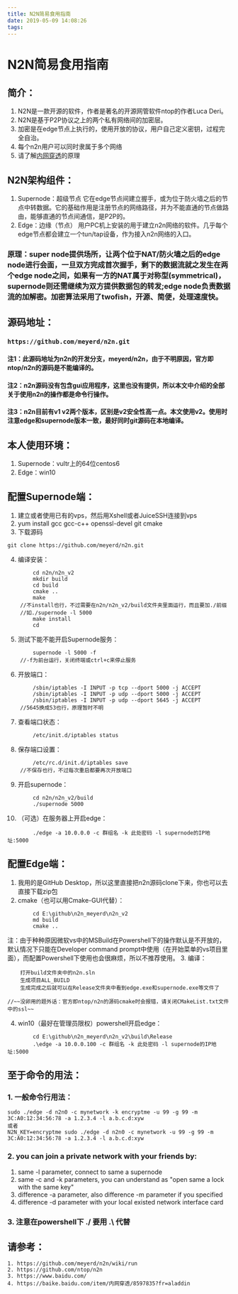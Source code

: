 ```yaml
---
title: N2N简易食用指南
date: 2019-05-09 14:08:26
tags:
---
```


# N2N简易食用指南

## 简介：

1. N2N是一款开源的软件，作者是著名的开源网管软件ntop的作者Luca Deri。
2. N2N是基于P2P协议之上的两个私有网络间的加密层。
3. 加密是在edge节点上执行的，使用开放的协议，用户自己定义密钥，过程完全自治。
4. 每个n2n用户可以同时隶属于多个网络
5. 请了解[内网穿透](https://baike.baidu.com/item/内网穿透/8597835?fr=aladdin)的原理

## N2N架构组件：

1. Supernode：超级节点
它在edge节点间建立握手，或为位于防火墙之后的节点中转数据。它的基础作用是注册节点的网络路径，并为不能直通的节点做路由，能够直通的节点间通信，是P2P的。
2. Edge：边缘（节点）
用户PC机上安装的用于建立n2n网络的软件。几乎每个edge节点都会建立一个tun/tap设备，作为接入n2n网络的入口。
### 原理：super node提供场所，让两个位于NAT/防火墙之后的edge node进行会面，一旦双方完成首次握手，剩下的数据流就之发生在两个edge node之间，如果有一方的NAT属于对称型(symmetrical)，supernode则还需继续为双方提供数据包的转发;edge node负责数据流的加解密。加密算法采用了twofish，开源、简便，处理速度快。

## 源码地址：

### `https://github.com/meyerd/n2n.git`

#### 注1：此源码地址为n2n的开发分支，meyerd/n2n，由于不明原因，官方即ntop/n2n的源码是不能编译的。
#### 注2：n2n源码没有包含gui应用程序，这里也没有提供，所以本文中介绍的全部关于使用n2n的操作都是命令行操作。
#### 注3：n2n目前有v1 v2两个版本，区别是v2安全性高一点。本文使用v2。使用时注意edge和supernode版本一致，最好同时git源码在本地编译。

## 本人使用环境：

1. Supernode：vultr上的64位centos6
2. Edge：win10

## 配置Supernode端：

1. 建立或者使用已有的vps，然后用Xshell或者JuiceSSH连接到vps
2. yum install gcc gcc-c++ openssl-devel git cmake
3. 下载源码
```	
git clone https://github.com/meyerd/n2n.git
```
4. 编译安装：	
```
		cd n2n/n2n_v2
		mkdir build
		cd build
		cmake ..
		make
	//不install也行，不过需要在n2n/n2n_v2/build文件夹里面运行，而且要加./前缀
	//如./supernode -l 5000
		make install
		cd
```
5. 测试下能不能开启Supernode服务：	
```
		supernode -l 5000 -f
	//-f为前台运行，关闭终端或ctrl+c来停止服务
```
6. 开放端口：	
```
		/sbin/iptables -I INPUT -p tcp --dport 5000 -j ACCEPT
		/sbin/iptables -I INPUT -p udp --dport 5000 -j ACCEPT
		/sbin/iptables -I INPUT -p udp --dport 5645 -j ACCEPT
	//5645换成53也行，原理暂时不明
```
7. 查看端口状态：
```
		/etc/init.d/iptables status
```
8. 保存端口设置：
```
		/etc/rc.d/init.d/iptables save
	//不保存也行，不过每次重启都要再次开放端口
```
9. 开启supernode：
```	
		cd n2n/n2n_v2/build
		./supernode 5000
```
10. （可选）在服务器上开启edge：
```
		./edge -a 10.0.0.0 -c 群组名 -k 此处密码 -l supernode的IP地址:5000
```

## 配置Edge端：
1. 我用的是GitHub Desktop，所以这里直接把n2n源码clone下来，你也可以去直接下载zip包
2. cmake（也可以用Cmake-GUI代替）：	
```
		cd E:\github\n2n_meyerd\n2n_v2
		md build
		cmake ..
```
注：由于种种原因微软vs中的MSBuild在Powershell下的操作默认是不开放的，默认情况下只能在Developer command prompt中使用（在开始菜单的vs项目里面），而配置Powershell下使用也会很麻烦，所以不推荐使用。
3. 编译：
>
		打开build文件夹中的n2n.sln
		生成项目ALL_BUILD
		生成完成之后就可以在Release文件夹中看到edge.exe和supernode.exe等文件了
>
	//~~没卵用的题外话：官方即ntop/n2n的源码cmake时会报错，请关闭CMakeList.txt文件中的ssl~~
4. win10（最好在管理员限权）powershell开启edge：
```
		cd E:\github\n2n_meyerd\n2n_v2\build\Release
		.\edge -a 10.0.0.100 -c 群组名 -k 此处密码 -l supernode的IP地址:5000
```

## 至于命令的用法：

### 1. 一般命令行用法：
```
sudo ./edge -d n2n0 -c mynetwork -k encryptme -u 99 -g 99 -m 3C:A0:12:34:56:78 -a 1.2.3.4 -l a.b.c.d:xyw
或者
N2N_KEY=encryptme sudo ./edge -d n2n0 -c mynetwork -u 99 -g 99 -m 3C:A0:12:34:56:78 -a 1.2.3.4 -l a.b.c.d:xyw
```
### 2. you can join a private network with your friends by:
1. same -l parameter, connect to same a supernode
2. same -c and -k parameters, you can understand as "open same a lock with the same key"
3. difference -a parameter, also difference -m parameter if you specified
4. difference -d parameter with your local existed network interface card
	
### 3. 注意在powershell下 ./ 要用 .\ 代替
## 请参考：
	1. https://github.com/meyerd/n2n/wiki/run
	2. https://github.com/ntop/n2n
	3. https://www.baidu.com/
	4. https://baike.baidu.com/item/内网穿透/8597835?fr=aladdin
